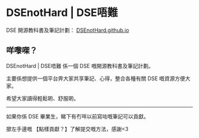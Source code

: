# DSEnotHard | DSE唔難

DSE 開源教科書及筆記計劃：  [DSEnotHard.github.io](https://DSEnotHard.github.io/)

## 咩嚟㗎？

DSEnotHard | DSE唔難 係一個 DSE 嘅開源教科書及筆記計劃。

主要係想提供一個平台畀大家共享筆記、心得，整合各種有關 DSE 嘅資源方便大家。

希望大家讀得輕鬆啲、舒服啲。

___

如果你係 DSE 畢業生，睇下有冇咩以前寫咗嘅筆記可以貢獻。

撳左手邊嘅 【點樣貢獻？】了解提交嘅方法，感謝<3
